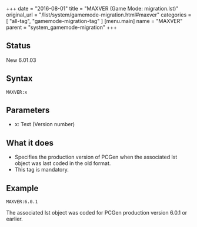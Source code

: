 +++
date = "2016-08-01"
title = "MAXVER (Game Mode: migration.lst)"
original_url = "/list/system/gamemode-migration.html#maxver"
categories = [ "all-tag", "gamemode-migration-tag" ]
[menu.main]
    name = "MAXVER"
    parent = "system_gamemode-migration"
+++

## Status

New 6.01.03

## Syntax

`MAXVER:x`

## Parameters

-   x: Text (Version number)



What it does
------------

-   Specifies the production version of PCGen when the associated lst
    object was last coded in the old format.
-   This tag is mandatory.

Example
-------

`MAXVER:6.0.1`

The associated lst object was coded for PCGen production version 6.0.1
or earlier.

